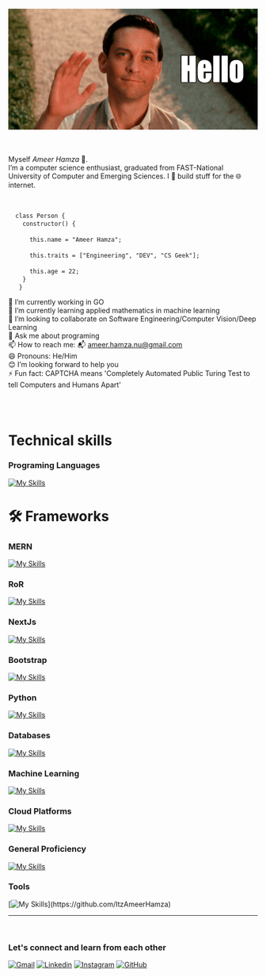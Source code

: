 ![Profile Image](https://github.com/ItzAmeerHamza/ItzAmeerHamza/blob/main/hello-gif-15.gif)  
<br />
<br />

Myself _Ameer Hamza_ 👋.  
I’m a computer science enthusiast, graduated from FAST-National University of Computer and Emerging Sciences. I 🔧 build stuff for the 🌐 internet.

<br />


```
  class Person {
    constructor() {

      this.name = "Ameer Hamza";

      this.traits = ["Engineering", "DEV", "CS Geek"];

      this.age = 22;                                                      
    }
   }
 ```


 🔭 I’m currently working in GO <br />
 🌱 I’m currently learning applied mathematics in machine learning <br />
 👯 I’m looking to collaborate on Software Engineering/Computer Vision/Deep Learning <br />
 💬 Ask me about programing <br />
 📫 How to reach me: 📬 ameer.hamza.nu@gmail.com <br />
 😄 Pronouns: He/Him <br />
 😊 I’m looking forward to help you <br />
 ⚡ Fun fact: CAPTCHA means 'Completely Automated Public Turing Test to tell Computers and Humans Apart' <br />
 
 <br />
 <br />
 
 # Technical skills
 ### Programing Languages
 [![My Skills](https://skillicons.dev/icons?i=python,js,cpp,bash,php,golang,cs,html,css,sass,tailwind)](https://github.com/ItzAmeerHamza)
 
 
 # 🛠 Frameworks
 ### MERN
 [![My Skills](https://skillicons.dev/icons?i=mongodb,express,react,nodejs)](https://github.com/ItzAmeerHamza)
 ### RoR
 [![My Skills](https://skillicons.dev/icons?i=ruby,rails)](https://github.com/ItzAmeerHamza)
 ### NextJs
 [![My Skills](https://skillicons.dev/icons?i=nextjs)](https://github.com/ItzAmeerHamza)
 ### Bootstrap
 [![My Skills](https://skillicons.dev/icons?i=bootstrap)](https://github.com/ItzAmeerHamza)
 ### Python
 [![My Skills](https://skillicons.dev/icons?i=django,fastapi)](https://github.com/ItzAmeerHamza)

 
 ### Databases
 [![My Skills](https://skillicons.dev/icons?i=mysql,sqlite,postgres,mongodb)](https://github.com/ItzAmeerHamza)
 ### Machine Learning
 [![My Skills](https://skillicons.dev/icons?i=qt,pytorch,py,opencv,matlab,tensorflow,sklearn)](https://github.com/ItzAmeerHamza)
 ### Cloud Platforms
 [![My Skills](https://skillicons.dev/icons?i=gcp,heroku,github)](https://github.com/ItzAmeerHamza)
 ### General Proficiency
 [![My Skills](https://skillicons.dev/icons?i=jquery,ts,postman,npm,anaconda,selenium,latex,git,github)](https://github.com/ItzAmeerHamza)
 ### Tools
 [![My Skills](https://skillicons.dev/icons?i=notion,vscode,visualstudio,linux,pycharm,)](https://github.com/ItzAmeerHamza)

 ----

 <br />
 
 ### Let's connect and learn from each other
  [![Gmail](https://skillicons.dev/icons?i=gmail)](mailto:your-email@gmail.com)
  [![Linkedin](https://skillicons.dev/icons?i=linkedin)](https://www.linkedin.com/in/contact-ameer-hamza/)
  [![Instagram](https://skillicons.dev/icons?i=instagram)](https://www.instagram.com/am33r_ham2a/)
  [![GitHub](https://skillicons.dev/icons?i=github)](https://github.com/ItzAmeerHamza)

<!--
**ItzAmeerHamza/ItzAmeerHamza** is a ✨ _special_ ✨ repository because its `README.md` (this file) appears on your GitHub profile.


Here are some ideas to get you started:
-->
